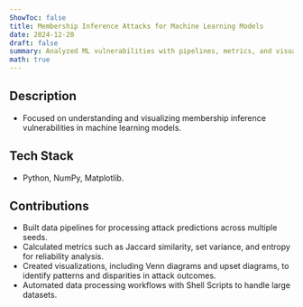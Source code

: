 ```yaml
---
ShowToc: false
title: Membership Inference Attacks for Machine Learning Models
date: 2024-12-20
draft: false
summary: Analyzed ML vulnerabilities with pipelines, metrics, and visualizations.
math: true
---
```


## Description
- Focused on understanding and visualizing membership inference vulnerabilities in machine learning models.

## Tech Stack
- Python, NumPy, Matplotlib.

## Contributions
- Built data pipelines for processing attack predictions across multiple seeds.
- Calculated metrics such as Jaccard similarity, set variance, and entropy for reliability analysis.
- Created visualizations, including Venn diagrams and upset diagrams, to identify patterns and disparities in attack outcomes.
- Automated data processing workflows with Shell Scripts to handle large datasets.
